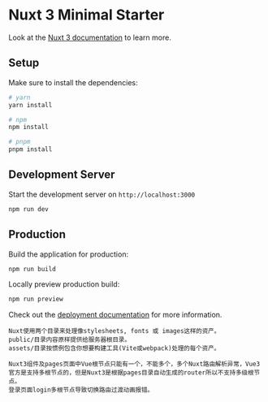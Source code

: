 # Nuxt 3 Minimal Starter

Look at the [Nuxt 3 documentation](https://nuxt.com/docs/getting-started/introduction) to learn more.

## Setup

Make sure to install the dependencies:

```bash
# yarn
yarn install

# npm
npm install

# pnpm
pnpm install
```

## Development Server

Start the development server on `http://localhost:3000`

```bash
npm run dev
```

## Production

Build the application for production:

```bash
npm run build
```

Locally preview production build:

```bash
npm run preview
```

Check out the [deployment documentation](https://nuxt.com/docs/getting-started/deployment) for more information.

```
Nuxt使用两个目录来处理像stylesheets, fonts 或 images这样的资产。
public/目录内容原样提供给服务器根目录。
assets/目录按惯例包含你想要构建工具(Vite或webpack)处理的每个资产。
```
```
Nuxt3组件及pages页面中Vue根节点只能有一个，不能多个，多个Nuxt路由解析异常，Vue3官方是支持多根节点的，但是Nuxt3是根据pages目录自动生成的router所以不支持多级根节点。
登录页面login多根节点导致切换路由过渡动画报错。
```